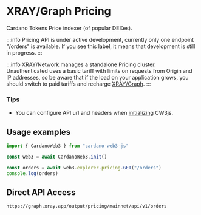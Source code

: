 # XRAY/Graph Pricing

Cardano Tokens Price indexer (of popular DEXes).

:::info
Pricing API is under active development, currently only one endpoint "/orders" is available. If you see this label, it means that development is still in progress.
:::

:::info
XRAY/Network manages a standalone Pricing cluster. Unauthenticated uses a basic tariff with limits on requests from Origin and IP addresses, so be aware that if the load on your application grows, you should switch to paid tariffs and recharge [XRAY/Graph](https://xray.app).
:::

### Tips

* You can configure API url and headers when [initializing](/docs/cardano-web3/initialization) CW3js.

## Usage examples

```ts
import { CardanoWeb3 } from "cardano-web3-js"

const web3 = await CardanoWeb3.init()

const orders = await web3.explorer.pricing.GET("/orders")
console.log(orders)
```

## Direct API Access

```
https://graph.xray.app/output/pricing/mainnet/api/v1/orders
```
